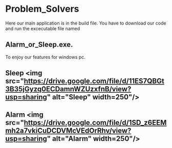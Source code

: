 # Problem_Solvers
Here our main application is in the build file. You have to download our code and run the excecutable file named 
## Alarm_or_Sleep.exe. 
To enjoy our features for windows pc.
## Sleep <img src="https://drive.google.com/file/d/11ES7QBGt3B35jGyzq0ECDamnWZUzxfnB/view?usp=sharing" alt="Sleep" width=250"/>
## Alarm <img src="https://drive.google.com/file/d/1SD_z6EEMmh2a7vkiCuDCDVMcVEdOrRhv/view?usp=sharing" alt="Alarm" width=250"/>
